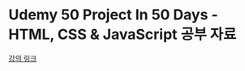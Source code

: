 # Udemy 50 Project In 50 Days - HTML, CSS & JavaScript 공부 자료  
[강의 링크](https://www.udemy.com/share/103PjeAEAadllVRnQF/)
